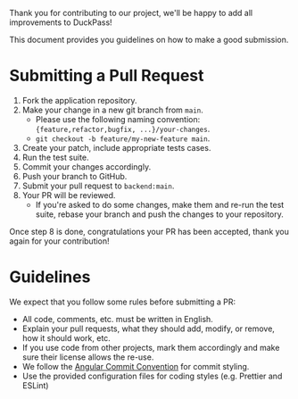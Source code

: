 Thank you for contributing to our project, we'll be happy to add all improvements to DuckPass!

This document provides you guidelines on how to make a good submission.

# Submitting a Pull Request

1. Fork the application repository.
2. Make your change in a new git branch from `main`.
   - Please use the following naming convention: `{feature,refactor,bugfix, ...}/your-changes`.
   - `git checkout -b feature/my-new-feature main`.
3. Create your patch, include appropriate tests cases.
4. Run the test suite.
5. Commit your changes accordingly.
6. Push your branch to GitHub.
7. Submit your pull request to `backend:main`.
8. Your PR will be reviewed.
    - If you're asked to do some changes, make them and re-run the test suite, rebase your branch and push the changes to your repository.

Once step 8 is done, congratulations your PR has been accepted, thank you again for your contribution!

# Guidelines

We expect that you follow some rules before submitting a PR:

- All code, comments, etc. must be written in English.
- Explain your pull requests, what they should add, modify, or remove, how it should work, etc.
- If you use code from other projects, mark them accordingly and make sure their license allows the re-use.
- We follow the [Angular Commit Convention](https://github.com/angular/angular/blob/22b96b9/CONTRIBUTING.md#-commit-message-guidelines) for commit styling. 
- Use the provided configuration files for coding styles (e.g. Prettier and ESLint) 


